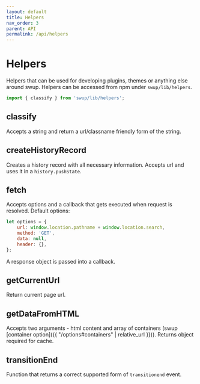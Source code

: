 ```yaml
---
layout: default
title: Helpers
nav_order: 3
parent: API
permalink: /api/helpers
---
```


# Helpers
Helpers that can be used for developing plugins, themes or anything else around swup.
Helpers can be accessed from npm under `swup/lib/helpers`.

```javascript
import { classify } from 'swup/lib/helpers'; 
```

## classify 
Accepts a string and return a url/classname friendly form of the string. 

## createHistoryRecord 
Creates a history record with all necessary information. 
Accepts url and uses it in a `history.pushState`.

## fetch
Accepts options and a callback that gets executed when request is resolved. 
Default options:
```javascript
let options = {
    url: window.location.pathname + window.location.search,
    method: 'GET',
    data: null,
    header: {},
};
```
A response object is passed into a callback.

## getCurrentUrl
Return current page url. 

## getDataFromHTML
Accepts two arguments - html content and array of containers (swup [container option]({{ "/options#containers" | relative_url }})).
Returns object required for cache.

## transitionEnd
Function that returns a correct supported form of `transitionend` event. 

